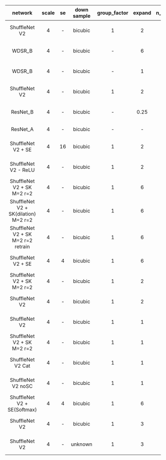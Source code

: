|network|scale|se|down sample|group_factor|expand|n_feats|n_resblocks|bias|wn|SE|lr|batch|patch|shortcut|PSNR|SSIM|Flops|Param|log|
|:---:|:---:|:---:|:---:|:---:|:---:|:---:|:---:|:---:|:---:|:---:|:---:|:---:|:---:|:---:|:---:|:---:|:---:|:---:|:---:|
|ShuffleNet V2|4|-|bicubic|1|2|32|8|N|Y|N|1e-3|16|48|5*5|28.041427|0.809149|90M|39K|2020-02-19 12:58:27|
|WDSR_B|4|-|bicubic|-|6|32|8|Y|Y|N|1e-3|16|48|5*5|28.389130|0.817219|381M|168K|2020-02-19 17:26:55|
|WDSR_B|4|-|bicubic|-|1|32|8|Y|Y|N|1e-3|16|48|5*5|28.235793|0.813427|252M|110K|2020-02-20 08:24:05|
|ShuffleNet V2|4|-|bicubic|1|2|32|8|Y|Y|N|1e-3|16|48|5*5|28.115100|0.810824|93M|40K|2020-02-20 15:10:28|
|ResNet_B|4|-|bicubic|-|0.25|32|8|Y|Y|N|1e-3|16|48|5*5|27.859500|-|63M|28K|2020-02-23 18:38:16|
|ResNet_A|4|-|bicubic|-|-|32|8|Y|Y|N|1e-3|16|48|5*5|-|-|383M|167K|-|
|ShuffleNet V2 + SE|4|16|bicubic|1|2|32|8|Y|N|Y|1e-3|16|48|5*5|28.092779|-|94M|44K|2020-02-23 18:32:06|
|ShuffleNet V2 - ReLU|4|-|bicubic|1|2|32|8|Y|Y|N|1e-3|16|48|5*5|28.105344|-|93M|40K|2020-02-23 20:10:21|
|ShuffleNet V2 + SK M=2 r=2|4|-|bicubic|1|6|32|8|Y|Y|N|1e-3|16|48|5*5|28.353854|-|288M|574K|2020-02-23 23:26:50|
|ShuffleNet V2 + SK(dilation) M=2 r=2|4|-|bicubic|1|6|32|8|Y|Y|N|1e-3|16|48|5*5|28.259367|-|231M|549K|2020-02-24 08:47:40|
|ShuffleNet V2 + SK M=2 r=2 retrain|4|-|bicubic|1|6|32|8|Y|Y|N|1e-3|16|48|5*5|28.356784|-|288M|574K|2020-02-24 12:54:31|
|ShuffleNet V2 + SE|4|4|bicubic|1|6|32|8|Y|N|Y|1e-3|16|48|5*5|28.181703|-|199M|232K|2020-02-24 14:18:51|
|ShuffleNet V2 + SK M=2 r=2|4|-|bicubic|1|2|32|8|Y|Y|N|1e-3|16|48|5*5|28.154192|-|124M|105K|2020-02-24 17:46:55|
|ShuffleNet V2|4|-|bicubic|1|2|64|8|Y|Y|N|1e-3|16|48|5*5|28.350873|-|254M|110K|2020-02-24 20:56:02|
|ShuffleNet V2|4|-|bicubic|1|1|64|8|Y|Y|N|1e-3|16|48|5*5|28.233261|-|165M|72K|2020-02-24 23:21:26|
|ShuffleNet V2 + SK M=2 r=2|4|-|bicubic|1|1|64|8|Y|Y|N|1e-3|16|48|5*5|28.259031|-|196M|135K|2020-02-24 23:47:20|
|ShuffleNet V2 Cat|4|-|bicubic|1|1|64|8|Y|Y|N|1e-3|16|48|5*5|27.267192|-|129M|56K|2020-02-25 09:02:57|
|ShuffleNet V2 noSC|4|-|bicubic|1|1|64|8|Y|Y|N|1e-3|16|48|5*5|28.123683|-|157M|68K|2020-02-25 09:16:55|
|ShuffleNet V2 + SE(Softmax)|4|4|bicubic|1|6|32|8|Y|N|Y|1e-3|16|48|5*5|27.369007|-|198M|232K|2020-02-25 15:33:50|
|ShuffleNet V2|4|-|bicubic|1|3|64|8|Y|Y|N|1e-3|16|48|5*5|28.405759|-|342M|148K|2020-02-26 09:51:56|
|ShuffleNet V2|4|-|unknown|1|3|64|8|Y|Y|N|1e-3|16|48|5*5|25.051402|-|342M|148K|2020-02-26 09:57:38|
